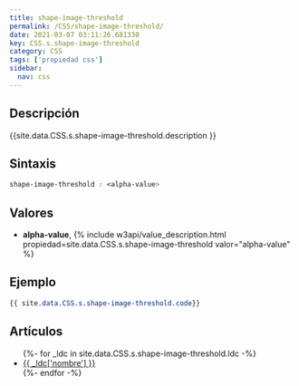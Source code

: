 ```yaml
---
title: shape-image-threshold
permalink: /CSS/shape-image-threshold/
date: 2021-03-07 03:11:26.681330
key: CSS.s.shape-image-threshold
category: CSS
tags: ['propiedad css']
sidebar: 
  nav: css
---
```


## Descripción
{{site.data.CSS.s.shape-image-threshold.description }}

## Sintaxis
~~~css
shape-image-threshold : <alpha-value>
~~~

## Valores
* **alpha-value**,  {% include w3api/value_description.html propiedad=site.data.CSS.s.shape-image-threshold valor="alpha-value" %}

## Ejemplo
~~~css
{{ site.data.CSS.s.shape-image-threshold.code}}
~~~

## Artículos
<ul>
{%- for _ldc in site.data.CSS.s.shape-image-threshold.ldc -%}
   <li>
       <a href="{{_ldc['url'] }}">{{ _ldc['nombre'] }}</a>
   </li>
{%- endfor -%}
</ul>

